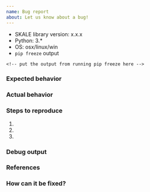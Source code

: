 ```yaml
---
name: Bug report
about: Let us know about a bug!
---
```


<!-- Please reserve GitHub issues for bug reports and feature requests.

For questions, the best place to get answers is on our [Discord channel](https://discord.gg/vvUtWJB), where questions will get more visibility from experienced users than the issue tracker.

-->

* SKALE library version: x.x.x
* Python: 3.*
* OS: osx/linux/win
* `pip freeze` output

```
<!-- put the output from running pip freeze here -->
```


### Expected behavior
<!-- What should have happened? -->


### Actual behavior
<!-- What actually happened? -->


### Steps to reproduce
1.
2.
3.


### Debug output
<!-- Provide a link to a GitHub Gist containing the complete debug output. The debut output should be very long. Do NOT paste the debut output in the issue, just paste the link to the Gist. -->


### References
<!-- Are there any other GitHub issues (open or closed) that should be linked here? -->
<!-- For example: -->
<!-- - GH-1234 -->
<!-- - ... -->


### How can it be fixed?

<!-- Fill this section in if you know how this could or should be fixed. -->